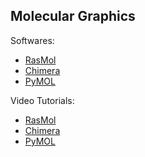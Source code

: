 ## Molecular Graphics

Softwares:
- [RasMol](http://www.openrasmol.org/)
- [Chimera](https://www.cgl.ucsf.edu/chimera/)
- [PyMOL](https://pymol.org/2/)

Video Tutorials:
- [RasMol](https://www.youtube.com/watch?v=cJd834ns8Ks)
- [Chimera](https://www.youtube.com/watch?v=hQxKYSUdiD8)
- [PyMOL](https://www.youtube.com/watch?v=wiKyOF-pGw4)
